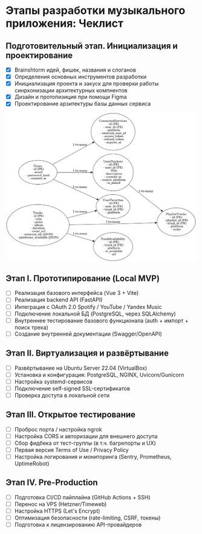 # Этапы разработки музыкального приложения: Чеклист

## Подготовительный этап. Инициализация и проектирование

- [x] Brainshtorm идей, фишек, названия и слоганов
- [x] Определения основных инструментов разработки
- [x] Инициализация проекта и закуск для проверки работы синрхонизации архитектурных компнентов
- [x] Дизайн и протопизиция при помощи Figma
- [x] Проектирование арзитектуры базы данных сервиса

![database_graph](image.png)

## Этап I. Прототипирование (Local MVP)

- [ ] Реализация базового интерфейса (Vue 3 + Vite)
- [ ] Реализация backend API (FastAPI)
- [ ] Интеграция с OAuth 2.0 Spotify / YouTube / Yandex Music
- [ ] Подключение локальной БД (PostgreSQL, через SQLAlchemy)
- [ ] Внутреннее тестирование базового функционала (auth + импорт + поиск трека)
- [ ] Создание внутренней документации (Swagger/OpenAPI)

## Этап II. Виртуализация и развёртывание

- [ ] Развёртывание на Ubuntu Server 22.04 (VirtualBox)
- [ ] Установка и конфигурация: PostgreSQL, NGINX, Uvicorn/Gunicorn
- [ ] Настройка systemd-сервисов
- [ ] Подключение self-signed SSL-сертификатов
- [ ] Проверка доступа в локальной сети

## Этап III. Открытое тестирование

- [ ] Проброс порта / настройка ngrok
- [ ] Настройка CORS и авторизации для внешнего доступа
- [ ] Сбор фидбека от тест-группы (в т.ч. багрепорты и UX)
- [ ] Первая версия Terms of Use / Privacy Policy
- [ ] Настройка логирования и мониторинга (Sentry, Prometheus, UptimeRobot)

## Этап IV. Pre-Production

- [ ] Подготовка CI/CD пайплайна (GitHub Actions + SSH)
- [ ] Перенос на VPS (Hetzner/Timeweb)
- [ ] Настройка HTTPS (Let's Encrypt)
- [ ] Оптимизация безопасности (rate-limiting, CSRF, токены)
- [ ] Подготовка к лицензированию API-провайдеров
